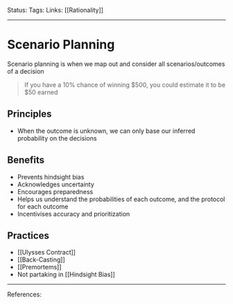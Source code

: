 Status:
Tags:
Links: [[Rationality]]
___
# Scenario Planning
Scenario planning is when we map out and consider all scenarios/outcomes of a decision
>If you have a 10% chance of winning $500, you could estimate it to be $50 earned
## Principles
- When the outcome is unknown, we can only base our inferred probability on the decisions
## Benefits
- Prevents hindsight bias
- Acknowledges uncertainty
- Encourages preparedness
- Helps us understand the probabilities of each outcome, and the protocol for each outcome
- Incentivises accuracy and prioritization
## Practices
- [[Ulysses Contract]]
- [[Back-Casting]]
- [[Premortems]]
- Not partaking in [[Hindsight Bias]]
___
References: